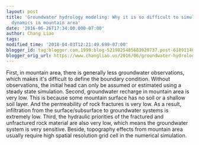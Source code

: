 ```yaml
---
layout: post
title: 'Groundwater hydrology modeling: Why it is so difficult to simulate the groundwater
  dynamics in mountain area'
date: '2016-06-26T17:34:00.000-07:00'
author: Chang Liao
tags:
modified_time: '2018-04-03T12:21:49.699-07:00'
blogger_id: tag:blogger.com,1999:blog-5219825485683920737.post-6189114834376136390
blogger_orig_url: https://www.changliao.us/2016/06/groundwater-hydrology-modeling-002.html
---
```


First, in mountain area, there is generally less groundwater observations, 
which makes it's difficult to define the boundary condition. Without 
observations, the initial head can only be assumed or estimated using a steady 
state simulation. 
Second, groundwater recharge in mountain area is very low. This is because 
some mountain surface has no soil or a shallow soil layer. And the 
permeability of rock fractures is very low. As a result, infiltration from the 
surface/subsurface to groundwater systems is extremely low. 
Third, the hydraulic priorities of the fractured and unfractured rock material 
are also very low, which means the groundwater system is very sensitive. 
Beside, topography effects from mountain area usually require high spatial 
resolution grid cell in the numerical simulation. 